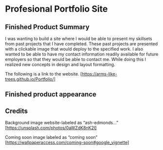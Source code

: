 # Profesional Portfolio Site


## Finished Product Summary

I was wanting to build a site where I would be able to present my skillsets from past projects that I have completed.  These past projects are presented with a clickable image that would deploy to the specified work.  I also wanted to be able to  have my contact information readily available for future employers so that they would be able to contact me.  While doing this I realized new concepts in design and layout formatting.

The following is a link to the website. 
[https://arms-like-trees.github.io/Portfolio/]

## Finished product appearance


## Credits
Background image website-labeled as “ash-edmonds…”
[https://unsplash.com/photos/0aWZdK8nK2I]

Coming soon image labeled as “coming soon”
[https://wallpaperaccess.com/coming-soon#google_vignette]